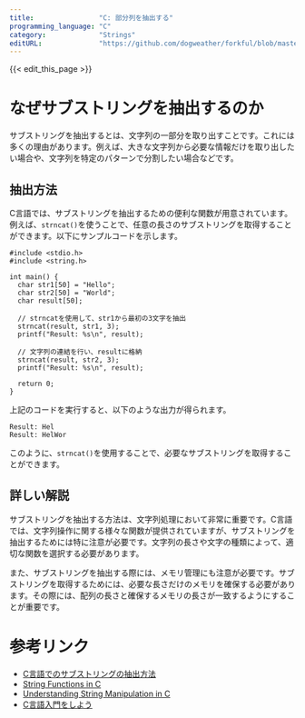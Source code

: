 ```yaml
---
title:                "C: 部分列を抽出する"
programming_language: "C"
category:             "Strings"
editURL:              "https://github.com/dogweather/forkful/blob/master/content/ja/c/extracting-substrings.md"
---
```


{{< edit_this_page >}}

# なぜサブストリングを抽出するのか

サブストリングを抽出するとは、文字列の一部分を取り出すことです。これには多くの理由があります。例えば、大きな文字列から必要な情報だけを取り出したい場合や、文字列を特定のパターンで分割したい場合などです。

## 抽出方法

C言語では、サブストリングを抽出するための便利な関数が用意されています。例えば、```strncat()```を使うことで、任意の長さのサブストリングを取得することができます。以下にサンプルコードを示します。

```
#include <stdio.h>
#include <string.h>

int main() {
  char str1[50] = "Hello";
  char str2[50] = "World";
  char result[50];

  // strncatを使用して、str1から最初の3文字を抽出
  strncat(result, str1, 3);
  printf("Result: %s\n", result);

  // 文字列の連結を行い、resultに格納
  strncat(result, str2, 3);
  printf("Result: %s\n", result);

  return 0;
}
```

上記のコードを実行すると、以下のような出力が得られます。

```
Result: Hel
Result: HelWor
```

このように、```strncat()```を使用することで、必要なサブストリングを取得することができます。

## 詳しい解説

サブストリングを抽出する方法は、文字列処理において非常に重要です。C言語では、文字列操作に関する様々な関数が提供されていますが、サブストリングを抽出するためには特に注意が必要です。文字列の長さや文字の種類によって、適切な関数を選択する必要があります。

また、サブストリングを抽出する際には、メモリ管理にも注意が必要です。サブストリングを取得するためには、必要な長さだけのメモリを確保する必要があります。その際には、配列の長さと確保するメモリの長さが一致するようにすることが重要です。

# 参考リンク

- [C言語でのサブストリングの抽出方法](https://www.studytonight.com/c/substring-manipulation-in-c.php)
- [String Functions in C](https://www.tutorialspoint.com/c_standard_library/string_h.htm)
- [Understanding String Manipulation in C](https://www.techiedelight.com/string-manipulation-in-c/)
- [C言語入門をしよう](https://www.code4startup.com/article/c-for-beginners)